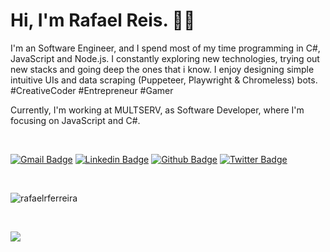 <h1>Hi, I'm Rafael Reis. 👋😄</h1>

I'm an Software Engineer, and I spend most of my time programming in C#, JavaScript and Node.js. I constantly exploring new technologies, trying out new stacks and going deep the ones that i know. I enjoy designing simple intuitive UIs and data scraping (Puppeteer, Playwright & Chromeless) bots. #CreativeCoder #Entrepreneur #Gamer 

Currently, I'm working at MULTSERV, as Software Developer, where I'm focusing on JavaScript and C#. 

<br />

[![Gmail Badge](https://img.shields.io/badge/-rafaelrferreira@gmail.com-c14438?style=flat&logo=Gmail&logoColor=white&link=mailto:rafaelrferreira@gmail.com)](mailto:rafaelrferreira@gmail.com) 
[![Linkedin Badge](https://img.shields.io/badge/-rafaelrferreira-0072b1?style=flat&logo=Linkedin&logoColor=white&link=https://www.linkedin.com/in/rafaelrferreira/)](https://www.linkedin.com/in/rafaelrferreira/) [![Github Badge](https://img.shields.io/badge/-rafaelrferreira-grey?style=flat&logo=github&logoColor=white&link=https://github.com/rafaelrferreira/)](https://www.github.com/rafaelrferreira/) [![Twitter Badge](https://img.shields.io/badge/-rafaelrferreira-00acee?style=flat&logo=twitter&logoColor=white&link=https://twitter.com/rafaelrferreira/)](https://www.twitter.com/rafaelrferreira/)

<br />

<p align=left> <img src=https://komarev.com/ghpvc/?username=rafaelrferreira alt=rafaelrferreira /> </p>

<br />

![](https://github-profile-summary-cards.vercel.app/api/cards/profile-details?username=rafaelrferreira&theme=monokai)




